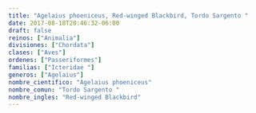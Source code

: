 ```yaml
---
title: "Agelaius phoeniceus, Red-winged Blackbird, Tordo Sargento "
date: 2017-08-18T20:46:32-06:00
draft: false
reinos: ["Animalia"]
divisiones: ["Chordata"]
clases: ["Aves"]
ordenes: ["Passeriformes"]
familias: ["Icteridae "]
generos: ["Agelaius"]
nombre_cientifico: "Agelaius phoeniceus"
nombre_comun: "Tordo Sargento "
nombre_ingles: "Red-winged Blackbird"
---
```


